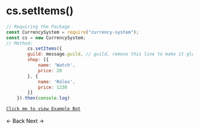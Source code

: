 # cs.setItems()
```js
// Requiring the Package
const CurrencySystem = require("currency-system");
const cs = new CurrencySystem;
// Method:
        cs.setItems({
        guild: message.guild, // guild, remove this line to make it global
        shop: [{
            name: 'Watch',
            price: 20
        }, {
            name: 'Rolex',
            price: 1230
        }]
    }).then(console.log)
```
[`Click me to view Example Bot`](https://github.com/BIntelligent/currency-system/tree/main/v12-ExampleBot) <br><br>
<a href="https://bintelligent.github.io/currency-system/examples/removeItem" class="button"><- Back</a>
<a href="https://bintelligent.github.io/currency-system/examples/buy" class="button">Next -></a> <br><br><br>
<style>
.button {
    -webkit-appearance: button;
    -moz-appearance: button;
    appearance: button;
    text-align: center;
    text-decoration: none;
    color: initial;
}
 </style>
